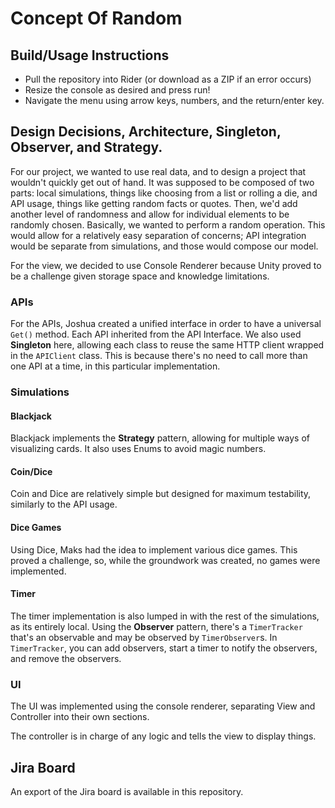 # Concept Of Random

## Build/Usage Instructions
- Pull the repository into Rider (or download as a ZIP if an error occurs)
- Resize the console as desired and press run!
- Navigate the menu using arrow keys, numbers, and the return/enter key.

## Design Decisions, Architecture, Singleton, Observer, and Strategy.
For our project, we wanted to use real data, and to design a project that wouldn't quickly get out of hand. It was supposed to be composed of two parts: local simulations, things like choosing from a list or rolling a die, and API usage, things like getting random facts or quotes. Then, we'd add another level of randomness and allow for individual elements to be randomly chosen. Basically, we wanted to perform a random operation. This would allow for a relatively easy separation of concerns; API integration would be separate from simulations, and those would compose our model.

For the view, we decided to use Console Renderer because Unity proved to be a challenge given storage space and knowledge limitations.

### APIs
For the APIs, Joshua created a unified interface in order to have a universal `Get()` method. Each API inherited from the API Interface. We also used **Singleton** here, allowing each class to reuse the same HTTP client wrapped in the `APIClient` class. This is because there's no need to call more than one API at a time, in this particular implementation.

### Simulations
#### Blackjack
Blackjack implements the **Strategy** pattern, allowing for multiple ways of visualizing cards. It also uses Enums to avoid magic numbers.

#### Coin/Dice
Coin and Dice are relatively simple but designed for maximum testability, similarly to the API usage.

#### Dice Games
Using Dice, Maks had the idea to implement various dice games. This proved a challenge, so, while the groundwork was created, no games were implemented.

#### Timer
The timer implementation is also lumped in with the rest of the simulations, as its entirely local. Using the **Observer** pattern, there's a `TimerTracker` that's an observable and may be observed by `TimerObserver`s. In `TimerTracker`, you can add observers, start a timer to notify the observers, and remove the observers.

### UI
The UI was implemented using the console renderer, separating View and Controller into their own sections.

The controller is in charge of any logic and tells the view to display things.


## Jira Board
An export of the Jira board is available in this repository.
